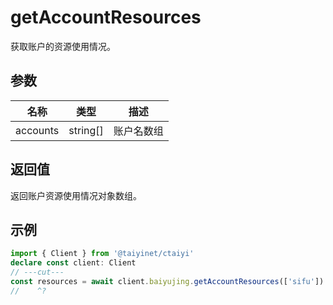 # getAccountResources

获取账户的资源使用情况。

## 参数

| 名称 | 类型 | 描述 |
|------|------|------|
| accounts | string[] | 账户名数组 |

## 返回值

返回账户资源使用情况对象数组。

## 示例

```ts twoslash
import { Client } from '@taiyinet/ctaiyi'
declare const client: Client
// ---cut---
const resources = await client.baiyujing.getAccountResources(['sifu'])
//    ^?
```
